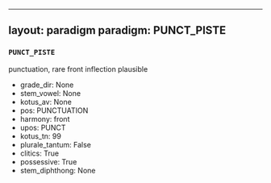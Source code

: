 
---
layout: paradigm
paradigm: PUNCT_PISTE
---
### ` PUNCT_PISTE `

punctuation, rare front inflection plausible
* grade_dir: None
* stem_vowel: None
* kotus_av: None
* pos: PUNCTUATION
* harmony: front
* upos: PUNCT
* kotus_tn: 99
* plurale_tantum: False
* clitics: True
* possessive: True
* stem_diphthong: None
